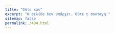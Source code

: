 ```yaml
---
title: "Ούτε καν"
excerpt: "Η σελίδα δεν υπάρχει. Ούτε η συνταγή."
sitemap: false
permalink: /404.html
---
```

